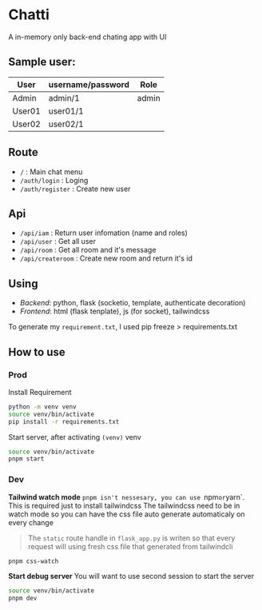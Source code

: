 # Chatti
A in-memory only back-end chating app with UI

## Sample user:

|User|username/password|Role|
|---|---|---|
|Admin | admin/1|admin|
|User01 | user01/1||
|User02 | user02/1||

## Route
- `/` : Main chat menu
- `/auth/login` : Loging
- `/auth/register` : Create new user

## Api
- `/api/iam` : Return user infomation (name and roles) 
- `/api/user` : Get all user 
- `/api/room` : Get all room and it's message
- `/api/createroom` : Create new room and return it's id

## Using
- _Backend_: python, flask (socketio, template, authenticate decoration)
- _Frontend_: html (flask tenplate), js (for socket), tailwindcss

To generate my `requirement.txt`, I used pip freeze > requirements.txt

## How to use
### Prod
Install Requirement
```sh
python -m venv venv
source venv/bin/activate
pip install -r requirements.txt
```

Start server, after activating `(venv)` venv
```sh
source venv/bin/activate
pnpm start
```

### Dev 
**Tailwind watch mode**
`pnpm isn't nessesary, you can use `npm` or `yarn`. This is required just to install tailwindcss
The tailwindcss need to be in watch mode so you can have the css file auto generate automaticaly on every change

> The `static` route handle in `flask_app.py` is writen so that every request will using fresh css file that generated from tailwindcli

```sh
pnpm css-watch
```
**Start debug server**
You will want to use second session to start the server
```sh
source venv/bin/activate
pnpm dev
```
